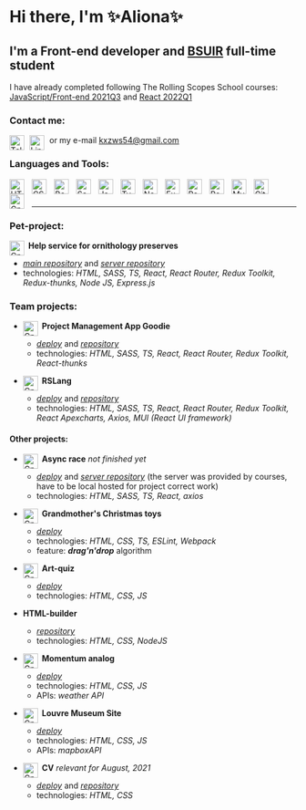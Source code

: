 # Hi there, I'm ✨Aliona✨

## I'm a Front-end developer and [BSUIR](https://www.bsuir.by/) full-time student
I have already completed following The Rolling Scopes School courses: [JavaScript/Front-end 2021Q3](https://app.rs.school/certificate/tx8t0n0y) and [React 2022Q1](https://app.rs.school/certificate/b732mr08)

### Contact me:
[<img align="left" alt="Telegram" width="26px" src="https://upload.wikimedia.org/wikipedia/commons/8/82/Telegram_logo.svg" style="padding-right:6px;" />](https://t.me/kxzws)
[<img align="left" alt="LinkedIn" width="26px" src="https://cdn.jsdelivr.net/gh/devicons/devicon/icons/linkedin/linkedin-original.svg" style="padding-right:6px;" />](https://www.linkedin.com/in/al-bulanova/)
or my e-mail kxzws54@gmail.com
  
### Languages and Tools:
[<img align="left" alt="HTML5" width="26px" src="https://cdn.jsdelivr.net/gh/devicons/devicon/icons/html5/html5-original.svg" style="padding-right:10px;" />](https://developer.mozilla.org/en-US/docs/Web/HTML)
[<img align="left" alt="CSS3" width="26px" src="https://cdn.jsdelivr.net/gh/devicons/devicon/icons/css3/css3-original.svg" style="padding-right:10px;" />](https://developer.mozilla.org/en-US/docs/Web/CSS)
[<img align="left" alt="Bootstrap" width="26px" src="https://cdn.jsdelivr.net/gh/devicons/devicon/icons/bootstrap/bootstrap-original.svg" style="padding-right:10px;" />](https://getbootstrap.com/)
[<img align="left" alt="Sass" width="26px" src="https://cdn.jsdelivr.net/gh/devicons/devicon/icons/sass/sass-original.svg" style="padding-right:10px;" />](https://sass-lang.com/)
[<img align="left" alt="JavaScript" width="26px" src="https://cdn.jsdelivr.net/gh/devicons/devicon/icons/javascript/javascript-original.svg" style="padding-right:10px;" />](https://developer.mozilla.org/en-US/docs/Web/JavaScript)
[<img align="left" alt="TypeScript" width="26px" src="https://cdn.jsdelivr.net/gh/devicons/devicon/icons/typescript/typescript-original.svg" style="padding-right:10px;" />](https://www.typescriptlang.org/docs/)
[<img align="left" alt="NodeJS" width="26px" src="https://cdn.jsdelivr.net/gh/devicons/devicon/icons/nodejs/nodejs-original.svg" style="padding-right:10px;" />](https://nodejs.org/en/docs/)
[<img align="left" alt="Express" width="26px" src="https://cdn.jsdelivr.net/gh/devicons/devicon/icons/express/express-original.svg" style="padding-right:10px;" />](https://expressjs.com/)
[<img align="left" alt="React" width="26px" src="https://cdn.jsdelivr.net/gh/devicons/devicon/icons/react/react-original.svg" style="padding-right:10px;" />](https://reactjs.org/)
[<img align="left" alt="Redux" width="26px" src="https://cdn.jsdelivr.net/gh/devicons/devicon/icons/redux/redux-original.svg" style="padding-right:10px;" />](https://redux.js.org/)
[<img align="left" alt="MySQL" width="26px" src="https://cdn.jsdelivr.net/gh/devicons/devicon/icons/mysql/mysql-original.svg" style="padding-right:10px;" />](https://dev.mysql.com/)
[<img align="left" alt="Git" width="26px" src="https://cdn.jsdelivr.net/gh/devicons/devicon/icons/git/git-original.svg" style="padding-right:10px;" />](https://git-scm.com/doc)
[<img align="left" alt="Cplusplus" width="26px" src="https://cdn.jsdelivr.net/gh/devicons/devicon/icons/cplusplus/cplusplus-original.svg" style="padding-right:10px;" />](https://docs.microsoft.com/en-us/cpp/?view=msvc-170)

<br /><br /><hr />

### Pet-project:
<img align="left" alt="Cplusplus" width="26px" src="https://raw.githubusercontent.com/kxzws/preserves3k6s/master/src/assets/svg/bird.svg" style="padding-right:4px;" /> **Help service for ornithology preserves**
- *[main repository](https://github.com/kxzws/preserves3k6s)* and *[server repository](https://github.com/kxzws/preserves3k6s-server)*
- technologies: *HTML, SASS, TS, React, React Router, Redux Toolkit, Redux-thunks, Node JS, Express.js*

### Team projects:
- <img align="left" alt="Cplusplus" width="26px" src="https://raw.githubusercontent.com/AnastasiyaPoleshuk/project-management-app/master/public/favicon.ico" style="padding-right:4px;" /> **Project Management App Goodie**
  - *[deploy](https://rs-goodie.netlify.app/welcome)* and *[repository](https://github.com/AnastasiyaPoleshuk/project-management-app)*
  - technologies: *HTML, SASS, TS, React, React Router, Redux Toolkit, React-thunks*

- <img align="left" alt="Cplusplus" width="26px" src="https://raw.githubusercontent.com/alexpataman/rslang/main/public/favicon.ico" style="padding-right:4px;" /> **RSLang**
  - *[deploy](https://rolling-scopes-school.github.io/alexpataman-JSFE2021Q3/rslang/)* and *[repository](https://github.com/alexpataman/rslang)*
  - technologies: *HTML, SASS, TS, React, React Router, Redux Toolkit, React Apexcharts, Axios, MUI (React UI framework)*

#### Other projects:
- <img align="left" alt="Cplusplus" width="26px" src="https://raw.githubusercontent.com/kxzws/portfolio/async-race/async-race/async-race/public/favicon.ico" style="padding-right:4px;" /> **Async race** *not finished yet*
  - *[deploy](https://rolling-scopes-school.github.io/kxzws-JSFE2021Q3/async-race/)* and *[server repository](https://github.com/mikhama/async-race-api)* (the server was provided by courses, have to be local hosted for project correct work)
  - technologies: *HTML, SASS, TS, React, axios*

- <img align="left" alt="Cplusplus" width="26px" src="https://raw.githubusercontent.com/kxzws/portfolio/christmas-task/christmas-task/src/assets/images/omela-icon.ico" style="padding-right:4px;" /> **Grandmother's Christmas toys**
  - *[deploy](https://rolling-scopes-school.github.io/kxzws-JSFE2021Q3/christmas-task/)*
  - technologies: *HTML, CSS, TS, ESLint, Webpack*
  - feature: _**drag'n'drop**_ algorithm

- <img align="left" alt="Cplusplus" width="26px" src="https://raw.githubusercontent.com/kxzws/portfolio/art-quiz/art-quiz/assets/img/icon.ico" style="padding-right:4px;" /> **Art-quiz**
  - *[deploy](https://rolling-scopes-school.github.io/kxzws-JSFE2021Q3/art-quiz/)*
  - technologies: *HTML, CSS, JS*

- **HTML-builder**
  - *[repository](https://github.com/kxzws/HTML-builder)*
  - technologies: *HTML, CSS, NodeJS*

- <img align="left" alt="Cplusplus" width="26px" src="https://raw.githubusercontent.com/kxzws/portfolio/momentum/momentum/assets/favicon.ico" style="padding-right:4px;" /> **Momentum analog**
  - *[deploy](https://rolling-scopes-school.github.io/kxzws-JSFE2021Q3/momentum/)*
  - technologies: *HTML, CSS, JS*
  - APIs: *weather API*

- <img align="left" alt="Cplusplus" width="26px" src="https://raw.githubusercontent.com/kxzws/portfolio/museum-dom/museum-dom/assets/favicon.ico" style="padding-right:4px;" /> **Louvre Museum Site**
  - *[deploy](https://rolling-scopes-school.github.io/kxzws-JSFE2021Q3/museum-dom/)*
  - technologies: *HTML, CSS, JS*
  - APIs: *mapboxAPI*

- <img align="left" alt="Cplusplus" width="26px" src="https://raw.githubusercontent.com/kxzws/rsschool-cv/gh-pages/styles/img/page-icon.ico" style="padding-right:4px;" /> **CV** *relevant for August, 2021*
  - *[deploy](https://kxzws.github.io/rsschool-cv/)* and *[repository](https://github.com/kxzws/rsschool-cv)*
  - technologies: *HTML, CSS*
